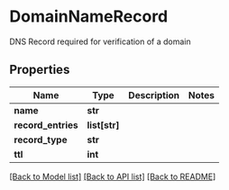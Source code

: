 # DomainNameRecord

DNS Record required for verification of a domain
## Properties
Name | Type | Description | Notes
------------ | ------------- | ------------- | -------------
**name** | **str** |  | 
**record_entries** | **list[str]** |  | 
**record_type** | **str** |  | 
**ttl** | **int** |  | 

[[Back to Model list]](../README.md#documentation-for-models) [[Back to API list]](../README.md#documentation-for-api-endpoints) [[Back to README]](../README.md)


